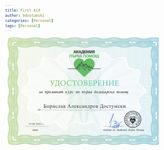 ```yaml
---
title: First Aid
author: bdostumski
categories: [Personal]
tags: [Personal]
---
```


![First Aid](../../../_site/assets/img/personal/certificates/Borislav_Dostumski_First_Aid.jpg)